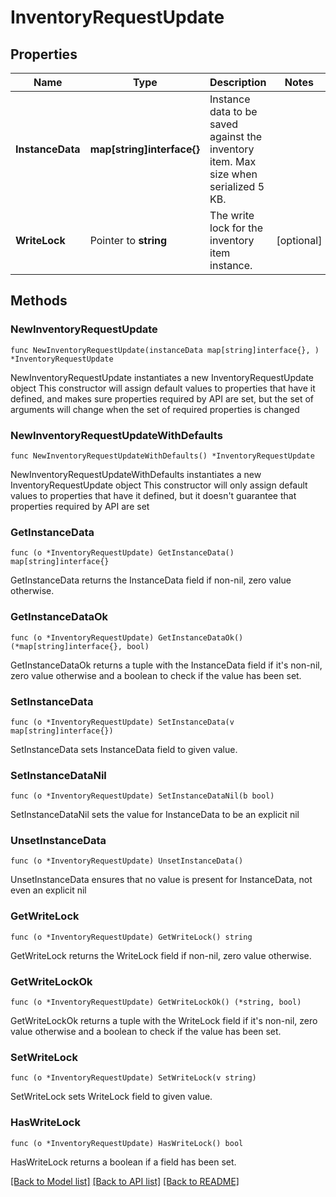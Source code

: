 # InventoryRequestUpdate

## Properties

Name | Type | Description | Notes
------------ | ------------- | ------------- | -------------
**InstanceData** | **map[string]interface{}** | Instance data to be saved against the inventory item. Max size when serialized 5 KB. | 
**WriteLock** | Pointer to **string** | The write lock for the inventory item instance. | [optional] 

## Methods

### NewInventoryRequestUpdate

`func NewInventoryRequestUpdate(instanceData map[string]interface{}, ) *InventoryRequestUpdate`

NewInventoryRequestUpdate instantiates a new InventoryRequestUpdate object
This constructor will assign default values to properties that have it defined,
and makes sure properties required by API are set, but the set of arguments
will change when the set of required properties is changed

### NewInventoryRequestUpdateWithDefaults

`func NewInventoryRequestUpdateWithDefaults() *InventoryRequestUpdate`

NewInventoryRequestUpdateWithDefaults instantiates a new InventoryRequestUpdate object
This constructor will only assign default values to properties that have it defined,
but it doesn't guarantee that properties required by API are set

### GetInstanceData

`func (o *InventoryRequestUpdate) GetInstanceData() map[string]interface{}`

GetInstanceData returns the InstanceData field if non-nil, zero value otherwise.

### GetInstanceDataOk

`func (o *InventoryRequestUpdate) GetInstanceDataOk() (*map[string]interface{}, bool)`

GetInstanceDataOk returns a tuple with the InstanceData field if it's non-nil, zero value otherwise
and a boolean to check if the value has been set.

### SetInstanceData

`func (o *InventoryRequestUpdate) SetInstanceData(v map[string]interface{})`

SetInstanceData sets InstanceData field to given value.


### SetInstanceDataNil

`func (o *InventoryRequestUpdate) SetInstanceDataNil(b bool)`

 SetInstanceDataNil sets the value for InstanceData to be an explicit nil

### UnsetInstanceData
`func (o *InventoryRequestUpdate) UnsetInstanceData()`

UnsetInstanceData ensures that no value is present for InstanceData, not even an explicit nil
### GetWriteLock

`func (o *InventoryRequestUpdate) GetWriteLock() string`

GetWriteLock returns the WriteLock field if non-nil, zero value otherwise.

### GetWriteLockOk

`func (o *InventoryRequestUpdate) GetWriteLockOk() (*string, bool)`

GetWriteLockOk returns a tuple with the WriteLock field if it's non-nil, zero value otherwise
and a boolean to check if the value has been set.

### SetWriteLock

`func (o *InventoryRequestUpdate) SetWriteLock(v string)`

SetWriteLock sets WriteLock field to given value.

### HasWriteLock

`func (o *InventoryRequestUpdate) HasWriteLock() bool`

HasWriteLock returns a boolean if a field has been set.


[[Back to Model list]](../README.md#documentation-for-models) [[Back to API list]](../README.md#documentation-for-api-endpoints) [[Back to README]](../README.md)


